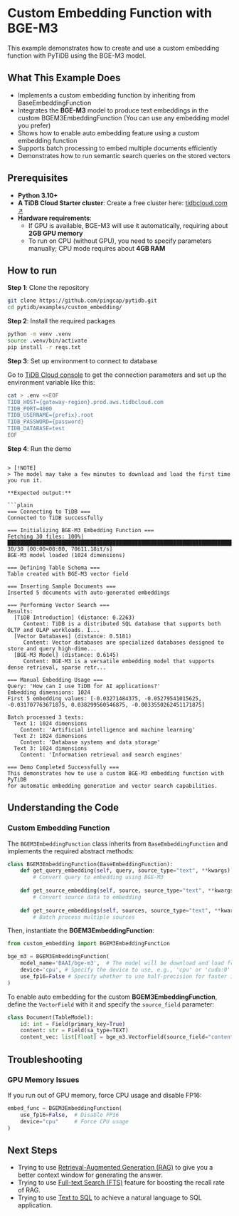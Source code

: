 # Custom Embedding Function with BGE-M3

This example demonstrates how to create and use a custom embedding function with PyTiDB using the BGE-M3 model.

## What This Example Does

- Implements a custom embedding function by inheriting from BaseEmbeddingFunction
- Integrates the **BGE-M3** model to produce text embeddings in the custom BGEM3EmbeddingFunction (You can use any embedding model you prefer)
- Shows how to enable auto embedding feature using a custom embedding function
- Supports batch processing to embed multiple documents efficiently
- Demonstrates how to run semantic search queries on the stored vectors

## Prerequisites

- **Python 3.10+**  
- **A TiDB Cloud Starter cluster**: Create a free cluster here: [tidbcloud.com ↗️](https://tidbcloud.com/?utm_source=github&utm_medium=referral&utm_campaign=pytidb_readme)  
- **Hardware requirements**:  
  - If GPU is available, BGE-M3 will use it automatically, requiring about **2GB GPU memory**  
  - To run on CPU (without GPU), you need to specify parameters manually; CPU mode requires about **4GB RAM**  

## How to run

**Step 1**: Clone the repository

```bash
git clone https://github.com/pingcap/pytidb.git
cd pytidb/examples/custom_embedding/
```

**Step 2**: Install the required packages

```bash
python -m venv .venv
source .venv/bin/activate
pip install -r reqs.txt
```

**Step 3**: Set up environment to connect to database

Go to [TiDB Cloud console](https://tidbcloud.com/clusters) to get the connection parameters and set up the environment variable like this:

```bash
cat > .env <<EOF
TIDB_HOST={gateway-region}.prod.aws.tidbcloud.com
TIDB_PORT=4000
TIDB_USERNAME={prefix}.root
TIDB_PASSWORD={password}
TIDB_DATABASE=test
EOF
```

**Step 4**: Run the demo

```

> [!NOTE]
> The model may take a few minutes to download and load the first time you run it.

**Expected output:**

```plain
=== Connecting to TiDB ===
Connected to TiDB successfully

=== Initializing BGE-M3 Embedding Function ===
Fetching 30 files: 100%|███████████████████████████████████████████████████████████████████████| 30/30 [00:00<00:00, 70611.18it/s]
BGE-M3 model loaded (1024 dimensions)

=== Defining Table Schema ===
Table created with BGE-M3 vector field

=== Inserting Sample Documents ===
Inserted 5 documents with auto-generated embeddings

=== Performing Vector Search ===
Results:
  [TiDB Introduction] (distance: 0.2263)
     Content: TiDB is a distributed SQL database that supports both OLTP and OLAP workloads. I...
  [Vector Databases] (distance: 0.5181)
     Content: Vector databases are specialized databases designed to store and query high-dime...
  [BGE-M3 Model] (distance: 0.6145)
     Content: BGE-M3 is a versatile embedding model that supports dense retrieval, sparse retr...

=== Manual Embedding Usage ===
Query: 'How can I use TiDB for AI applications?'
Embedding dimensions: 1024
First 5 embedding values: [-0.03271484375, -0.05279541015625, -0.031707763671875, 0.038299560546875, -0.0033550262451171875]

Batch processed 3 texts:
  Text 1: 1024 dimensions
    Content: 'Artificial intelligence and machine learning'
  Text 2: 1024 dimensions
    Content: 'Database systems and data storage'
  Text 3: 1024 dimensions
    Content: 'Information retrieval and search engines'

=== Demo Completed Successfully ===
This demonstrates how to use a custom BGE-M3 embedding function with PyTiDB
for automatic embedding generation and vector search capabilities.
```

## Understanding the Code

### Custom Embedding Function

The `BGEM3EmbeddingFunction` class inherits from `BaseEmbeddingFunction` and implements the required abstract methods:

```python
class BGEM3EmbeddingFunction(BaseEmbeddingFunction):
    def get_query_embedding(self, query, source_type="text", **kwargs) -> List[float]:
        # Convert query to embedding using BGE-M3
        
    def get_source_embedding(self, source, source_type="text", **kwargs) -> List[float]:
        # Convert source data to embedding
        
    def get_source_embeddings(self, sources, source_type="text", **kwargs) -> List[List[float]]:
        # Batch process multiple sources
```

Then, instantiate the **BGEM3EmbeddingFunction**:

```python
from custom_embedding import BGEM3EmbeddingFunction

bge_m3 = BGEM3EmbeddingFunction(
    model_name='BAAI/bge-m3',  # The model will be download and load from HuggingFace Hub with the name.
    device='cpu', # Specify the device to use, e.g., 'cpu' or 'cuda:0'
    use_fp16=False # Specify whether to use half-precision for faster inference
)
```

To enable auto embedding for the custom **BGEM3EmbeddingFunction**, define the `VectorField` with it and specify the `source_field` parameter:

```python
class Document(TableModel):
    id: int = Field(primary_key=True)
    content: str = Field(sa_type=TEXT)
    content_vec: list[float] = bge_m3.VectorField(source_field="content")
```

## Troubleshooting

### GPU Memory Issues

If you run out of GPU memory, force CPU usage and disable FP16:

```python
embed_func = BGEM3EmbeddingFunction(
    use_fp16=False,  # Disable FP16
    device="cpu"     # Force CPU usage
)
```

## Next Steps

- Trying to use [Retrieval-Augmented Generation (RAG)](/examples/rag/README.md) to give you a better context window for generating the answer.
- Trying to use [Full-text Search (FTS)](/examples/image_search/README.md) feature for boosting the recall rate of RAG.
- Trying to use [Text to SQL](/examples/text2sql/README.md) to achieve a natural language to SQL application.